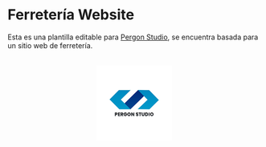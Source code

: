 # Ferretería Website
Esta es una plantilla editable para [Pergon Studio](https://github.com/Pergon-Studio), se encuentra basada para un sitio web de ferretería.

<p align="center"> <br>
     <a href="https://github.com/Pergon-Studio"/a>
      <img width="150" heigth="150" src="https://github.com/Pergon-Studio/Pergon-Studio/blob/main/Logo%20README.png">
  </a>
</p>
